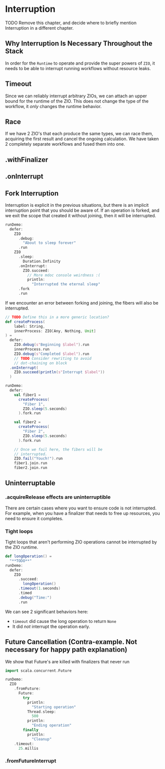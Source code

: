 # Interruption

TODO Remove this chapter, and decide where to briefly mention Interruption in a different chapter.

## Why Interruption Is Necessary Throughout the Stack
In order for the `Runtime`  to operate and provide the super powers of `ZIO`, it needs to be able to interrupt running workflows without resource leaks.

## Timeout
Since we can reliably interrupt arbitrary ZIOs, we can attach an upper bound for the runtime of the ZIO.
This does not change the type of the workflow, it _only_ changes the runtime behavior.

## Race
If we have 2 ZIO's that each produce the same types, we can race them, acquiring the first result and cancel the ongoing calculation.
We have taken 2 completely separate workflows and fused them into one.

## .withFinalizer
## .onInterrupt

## Fork Interruption
Interruption is explicit in the previous situations, but there is an implicit interruption point that you should be aware of.
If an operation is forked, and we exit the scope that created it without joining, then it will be interrupted.

```scala mdoc
runDemo:
  defer:
    ZIO
      .debug:
        "About to sleep forever"
      .run
    ZIO
      .sleep:
        Duration.Infinity
      .onInterrupt:
        ZIO.succeed:
          // More mdoc console weirdness :(
          println:
            "Interrupted the eternal sleep"
      .fork
      .run
```

If we encounter an error between forking and joining, the fibers will also be interrupted.

```scala mdoc:invisible
// TODO Define this in a more generic location?
def createProcess(
    label: String,
    innerProcess: ZIO[Any, Nothing, Unit]
) =
  defer:
    ZIO.debug(s"Beginning $label").run
    innerProcess.run
    ZIO.debug(s"Completed $label").run
    // TODO Consider rewriting to avoid
    // dot-chaining on block
  .onInterrupt(
    ZIO.succeed(println(s"Interrupt $label"))
  )
```

```scala mdoc
runDemo:
  defer:
    val fiber1 =
      createProcess(
        "Fiber 1",
        ZIO.sleep(5.seconds)
      ).fork.run

    val fiber2 =
      createProcess(
        "Fiber 2",
        ZIO.sleep(5.seconds)
      ).fork.run

    // Once we fail here, the fibers will be
    // interrupted.
    ZIO.fail("Youch!").run
    fiber1.join.run
    fiber2.join.run
```

## Uninterruptable
### .acquireRelease effects are uninterruptible
There are certain cases where you want to ensure code is not interrupted.
For example, when you have a finalizer that needs to free up resources, you need to ensure it completes.


### Tight loops 
Tight loops that aren't performing ZIO operations cannot be interrupted by the ZIO runtime. 

```scala mdoc
def longOperation() =
  "**TODO**"
runDemo:
  defer:
    ZIO
      .succeed:
        longOperation()
      .timeout(1.seconds)
      .timed
      .debug("Time:")
      .run
```
We can see 2 significant behaviors here:

- `timeout` did cause the long operation to return `None`
- It did _not_ interrupt the operation early.


## Future Cancellation (Contra-example. Not necessary for happy path explanation)

We show that Future's are killed with finalizers that never run

```scala mdoc
import scala.concurrent.Future

runDemo:
  ZIO
    .fromFuture:
      Future:
        try
          println:
            "Starting operation"
          Thread.sleep:
            500
          println:
            "Ending operation"
        finally
          println:
            "Cleanup"
    .timeout:
      25.millis
```

### .fromFutureInterrupt
